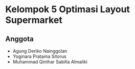 # Kelompok 5 Optimasi Layout Supermarket

## Anggota
- Agung Deriko Nainggolan
- Yoginara Pratama Sitorus
- Muhammad Qinthar Sabilla Almaliki